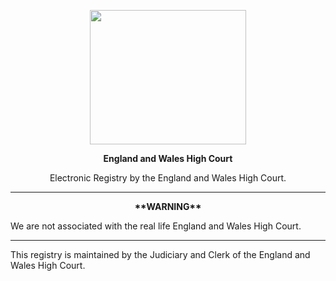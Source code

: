 <p align="center"> 
<img width=250 height = 215 src="https://upload.wikimedia.org/wikipedia/commons/thumb/9/98/Royal_Coat_of_Arms_of_the_United_Kingdom_%28HM_Government%29_%28Tudor_Crown%29.svg/1024px-Royal_Coat_of_Arms_of_the_United_Kingdom_%28HM_Government%29_%28Tudor_Crown%29.svg.png"> 
</p>

<p align="center"><b>England and Wales High Court</b>

<p align="center">Electronic Registry by the England and Wales High Court.

----

<p align="center"><b>**WARNING**</b>

We are not associated with the real life England and Wales High Court.

----

This registry is maintained by the Judiciary and Clerk of the England and Wales High Court.
